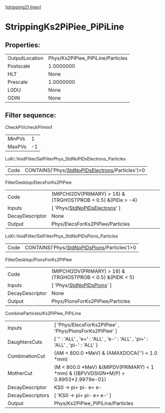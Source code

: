 [[stripping21 lines]](./stripping21-index)

# StrippingKs2PiPiee_PiPiLine

## Properties:

|                |                                   |
|----------------|-----------------------------------|
| OutputLocation | Phys/Ks2PiPiee_PiPiLine/Particles |
| Postscale      | 1.0000000                         |
| HLT            | None                              |
| Prescale       | 1.0000000                         |
| L0DU           | None                              |
| ODIN           | None                              |

## Filter sequence:

CheckPV/checkPVmin1

|        |     |
|--------|-----|
| MinPVs | 1   |
| MaxPVs | -1  |

LoKi::VoidFilter/SelFilterPhys_StdNoPIDsElectrons_Particles

|      |                                                                                                      |
|------|------------------------------------------------------------------------------------------------------|
| Code | CONTAINS('Phys/[StdNoPIDsElectrons](./stripping21-commonparticles-stdnopidselectrons)/Particles')\>0 |

FilterDesktop/ElecsForKs2PiPiee

|                 |                                                                                     |
|-----------------|-------------------------------------------------------------------------------------|
| Code            | (MIPCHI2DV(PRIMARY) \> 16) &(TRGHOSTPROB \< 0.5) &(PIDe \> -4)                      |
| Inputs          | [ 'Phys/[StdNoPIDsElectrons](./stripping21-commonparticles-stdnopidselectrons)' ] |
| DecayDescriptor | None                                                                                |
| Output          | Phys/ElecsForKs2PiPiee/Particles                                                    |

LoKi::VoidFilter/SelFilterPhys_StdNoPIDsPions_Particles

|      |                                                                                              |
|------|----------------------------------------------------------------------------------------------|
| Code | CONTAINS('Phys/[StdNoPIDsPions](./stripping21-commonparticles-stdnopidspions)/Particles')\>0 |

FilterDesktop/PionsForKs2PiPiee

|                 |                                                                             |
|-----------------|-----------------------------------------------------------------------------|
| Code            | (MIPCHI2DV(PRIMARY) \> 16) &(TRGHOSTPROB \< 0.5) &(PIDK \< 5)               |
| Inputs          | [ 'Phys/[StdNoPIDsPions](./stripping21-commonparticles-stdnopidspions)' ] |
| DecayDescriptor | None                                                                        |
| Output          | Phys/PionsForKs2PiPiee/Particles                                            |

CombineParticles/Ks2PiPiee_PiPiLine

|                  |                                                                                           |
|------------------|-------------------------------------------------------------------------------------------|
| Inputs           | [ 'Phys/ElecsForKs2PiPiee' , 'Phys/PionsForKs2PiPiee' ]                                 |
| DaughtersCuts    | { '' : 'ALL' , 'e+' : 'ALL' , 'e-' : 'ALL' , 'pi+' : 'ALL' , 'pi-' : 'ALL' }              |
| CombinationCut   | (AM \< 800.0 \*MeV) & (AMAXDOCA('') \< 1.0 \*mm)                                          |
| MotherCut        | (M \< 800.0 \*MeV) &(MIPDV(PRIMARY) \< 1 \*mm) & ((BPVVDSIGN\*M/P) \> 0.8953\*2.9979e-01) |
| DecayDescriptor  | KS0 -\> pi+ pi- e+ e-                                                                     |
| DecayDescriptors | [ 'KS0 -\> pi+ pi- e+ e-' ]                                                             |
| Output           | Phys/Ks2PiPiee_PiPiLine/Particles                                                         |
